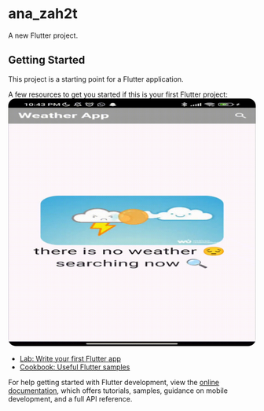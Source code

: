 # ana_zah2t

A new Flutter project.

## Getting Started

This project is a starting point for a Flutter application.

A few resources to get you started if this is your first Flutter project:
<img src="gif/wether.gif" style="  border-radius: 15px;">
- [Lab: Write your first Flutter app](https://docs.flutter.dev/get-started/codelab)
- [Cookbook: Useful Flutter samples](https://docs.flutter.dev/cookbook)

For help getting started with Flutter development, view the
[online documentation](https://docs.flutter.dev/), which offers tutorials,
samples, guidance on mobile development, and a full API reference.
